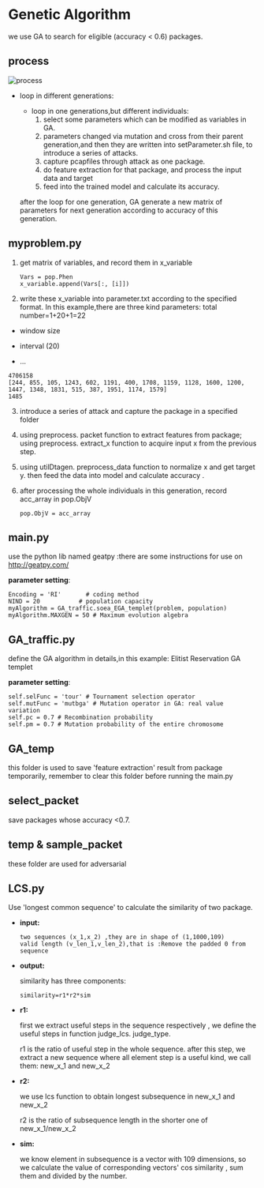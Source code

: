 # Genetic Algorithm 
we use GA to search for eligible (accuracy < 0.6) packages.

## process

![process](D:\semester_6\summer_intern\process_GA.png)

- loop in  different generations:

  - loop in one generations,but different individuals:
    1. select some parameters which can be modified as variables in GA.
    2. parameters changed via mutation and cross from their parent generation,and then they are written into setParameter.sh file, to introduce a series of attacks.
    3. capture pcapfiles through attack as one package.
    4. do feature extraction for that package, and process the input data and target
    5. feed into the trained model and calculate its accuracy.

  after the loop for one generation, GA generate a new matrix of parameters for next generation according to accuracy of this generation.

## myproblem.py

1. get matrix of variables, and  record them in x_variable

   ```
   Vars = pop.Phen
   x_variable.append(Vars[:, [i]])
   ```

2.  write these x_variable into parameter.txt according to the specified format. In this example,there are three kind parameters: total number=1+20+1=22

   - window size

   - interval (20)

   - ...

   ```
   4706158
   [244, 855, 105, 1243, 602, 1191, 400, 1708, 1159, 1128, 1600, 1200, 1447, 1348, 1831, 515, 387, 1951, 1174, 1579]
   1485
   ```

3. introduce a series of attack and capture the package in a specified folder

4.  using preprocess. packet function to extract features from package; using preprocess. extract_x function to acquire input x from  the previous step.

5. using utilDtagen. preprocess_data function to normalize x and get target y. then  feed the data into model and calculate accuracy .

6. after processing the whole individuals in this generation, record acc_array in pop.ObjV

   ```
   pop.ObjV = acc_array
   ```

## main.py

use the python lib named geatpy :there are some instructions for use on  http://geatpy.com/ 

**parameter setting**:

```
Encoding = 'RI'       # coding method
NIND = 20           # population capacity
myAlgorithm = GA_traffic.soea_EGA_templet(problem, population)   
myAlgorithm.MAXGEN = 50 # Maximum evolution algebra
```



## GA_traffic.py

define the GA algorithm in details,in this example: Elitist Reservation GA templet

**parameter setting**:

```
self.selFunc = 'tour' # Tournament selection operator
self.mutFunc = 'mutbga' # Mutation operator in GA: real value variation
self.pc = 0.7 # Recombination probability
self.pm = 0.7 # Mutation probability of the entire chromosome

```

## GA_temp

this folder is used to save 'feature extraction' result from package temporarily,  remember to clear this folder before running the main.py

## select_packet

save packages whose accuracy <0.7. 

## temp & sample_packet

these folder are used for adversarial 

## LCS.py

Use  'longest common sequence'  to calculate the similarity of two package.

- **input:** 

  ```
  two sequences (x_1,x_2) ,they are in shape of (1,1000,109)
  valid length (v_len_1,v_len_2),that is :Remove the padded 0 from sequence
  ```

- **output:** 

  similarity has three components: 

  ```
  similarity=r1*r2*sim
  ```

- **r1:** 

  first we extract useful steps in the sequence respectively , we define the useful steps in function judge_lcs. judge_type.  

  r1 is the ratio of useful step in the whole sequence. after this step, we extract a new sequence where all element step is a useful kind, we call them: new_x_1 and new_x_2

- **r2:**  

  we use lcs function to obtain longest subsequence in new_x_1 and new_x_2

  r2 is the ratio of subsequence length in the shorter one of new_x_1/new_x_2

- **sim:** 

  we know element in subsequence is a vector with 109 dimensions, so we calculate the value of  corresponding vectors' cos similarity , sum them and divided by the number.

   